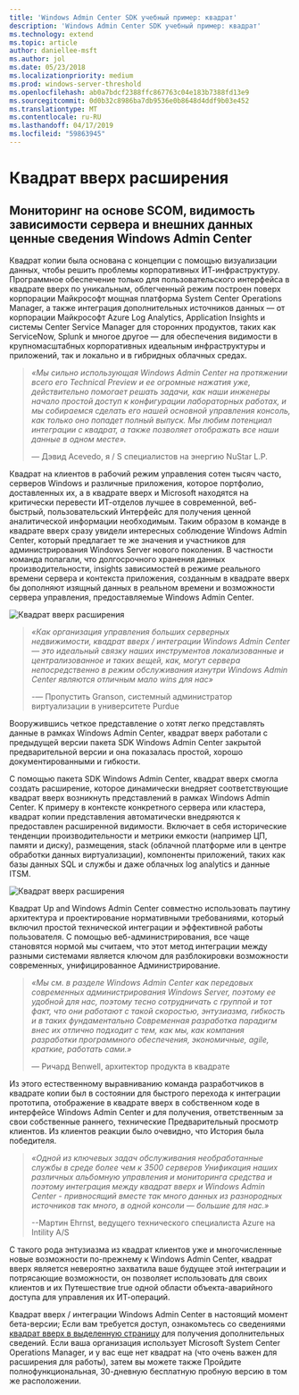 ```yaml
---
title: 'Windows Admin Center SDK учебный пример: квадрат'
description: 'Windows Admin Center SDK учебный пример: квадрат'
ms.technology: extend
ms.topic: article
author: daniellee-msft
ms.author: jol
ms.date: 05/23/2018
ms.localizationpriority: medium
ms.prod: windows-server-threshold
ms.openlocfilehash: ab0a7bdcf2388ffc867763c04e183b7388fd13e9
ms.sourcegitcommit: 0d0b32c8986ba7db9536e0b8648d4ddf9b03e452
ms.translationtype: MT
ms.contentlocale: ru-RU
ms.lasthandoff: 04/17/2019
ms.locfileid: "59863945"
---
```

# <a name="squared-up-extension"></a>Квадрат вверх расширения

## <a name="bringing-scom-based-monitoring-server-dependency-visibility-and-external-data-insights-into-windows-admin-center"></a>Мониторинг на основе SCOM, видимость зависимости сервера и внешних данных ценные сведения Windows Admin Center

Квадрат копии была основана с концепции с помощью визуализации данных, чтобы решить проблемы корпоративных ИТ-инфраструктуру. Программное обеспечение только для пользовательского интерфейса в квадрате вверх по уникальным, облегченный режим построен поверх корпорации Майкрософт мощная платформа System Center Operations Manager, а также интеграция дополнительных источников данных — от корпорации Майкрософт Azure Log Analytics, Application Insights и системы Center Service Manager для сторонних продуктов, таких как ServiceNow, Splunk и многое другое — для обеспечения видимости в крупномасштабных корпоративных идеальным инфраструктуры и приложений, так и локально и в гибридных облачных средах.

> <cite>«Мы сильно использующая Windows Admin Center на протяжении всего его Technical Preview и ее огромные нажатия уже, действительно помогает решать задачи, как наши инженеры начало простой доступ к конфигурации лабораторных работах, и мы собираемся сделать его нашей основной управления консоль, как только оно попадет полный выпуск. Мы любим потенциал интеграции с квадрат, а также позволяет отображать все наши данные в одном месте».</cite>
>
> — Дэвид Acevedo, я / S специалистов на энергию NuStar L.P.

Квадрат на клиентов в рабочий режим управления сотен тысяч часто, серверов Windows и различные приложения, которое портфолио, доставленных их, а в квадрате вверх и Microsoft находятся на критически перевести ИТ-отделов лучшее в современной, веб-быстрый, пользовательский Интерфейс для получения ценной аналитической информации необходимым. Таким образом в команде в квадрате вверх сразу увидели интересных соблюдение Windows Admin Center, который предлагает те же значения и участников для администрирования Windows Server нового поколения. В частности команда полагали, что долгосрочного хранения данных производительности, insights зависимостей в режиме реального времени сервера и контекста приложения, созданным в квадрате вверх бы дополняют изящный данных в реальном времени и возможности сервера управления, предоставляемые Windows Admin Center.

![Квадрат вверх расширения](../../media/extend-case-study-squared-up/squared-up-1.png)

> <cite>«Как организация управления больших серверных недвижимости, квадрат вверх / интеграции Windows Admin Center — это идеальный связку наших инструментов локализованные и централизованное и таких вещей, как, могут сервера непосредственно в режим обслуживания изнутри Windows Admin Center являются отличным мало wins для нас»</cite>
>
> -— Пропустить Granson, системный администратор виртуализации в университете Purdue

Вооружившись четкое представление о хотят легко представлять данные в рамках Windows Admin Center, квадрат вверх работали с предыдущей версии пакета SDK Windows Admin Center закрытой предварительной версии и она показалась простой, хорошо документированными и гибкости.

С помощью пакета SDK Windows Admin Center, квадрат вверх смогла создать расширение, которое динамически внедряет соответствующие квадрат вверх возникнуть представлений в рамках Windows Admin Center. К примеру в контексте конкретного сервера или кластера, квадрат копии представления автоматически внедряются к предоставлен расширенной видимости. Включает в себя исторические тенденции производительности и метрики емкости (например ЦП, памяти и диску), размещения, stack (облачной платформе или в центре обработки данных виртуализации), компоненты приложений, таких как базы данных SQL и службы и даже облачных log analytics и данные ITSM.

![Квадрат вверх расширения](../../media/extend-case-study-squared-up/squared-up-2.png)

Квадрат Up and Windows Admin Center совместно использовать паутину архитектура и проектирование нормативными требованиями, который включил простой технической интеграции и эффективной работы пользователя. С помощью веб-администрирования, все чаще становятся нормой мы считаем, что этот метод интеграции между разными системами является ключом для разблокировки возможности современных, унифицированное Администрирование.

> <cite>«Мы см. в разделе Windows Admin Center как передовых современных администрирования Windows Server, поэтому ее удобной для нас, поэтому тесно сотрудничать с группой и тот факт, что они работают с такой скоростью, энтузиазма, гибкость и в таких фундаментально Современная разработка парадигм внес их отлично подходит с тем, как мы, как компания разработки программного обеспечения, экономичные, agile, краткие, работать сами.»</cite>
>
> — Ричард Benwell, архитектор продукта в квадрате

Из этого естественному выравниванию команда разработчиков в квадрате копии был в состоянии для быстрого перехода к интеграции прототипа, отображение в квадрате вверх в собственном коде в интерфейсе Windows Admin Center и для получения, ответственным за свои собственные раннего, технические Предварительный просмотр клиентов. Из клиентов реакции было очевидно, что История была победителя.

> <cite>«Одной из ключевых задач обслуживания необработанные службы в среде более чем к 3500 серверов Унификация наших различных альбомную управления и мониторинга средства и поэтому интеграция между квадрат вверх и Windows Admin Center - привносящий вместе так много данных из разнородных источников так много, в одной консоли — большие для нас.»</cite>
>
> --Мартин Ehrnst, ведущего технического специалиста Azure на Intility A/S

С такого рода энтузиазма из квадрат клиентов уже и многочисленные новые возможности по-прежнему к Windows Admin Center, квадрат вверх является невероятно захватила ваше будущее этой интеграции и потрясающие возможности, он позволяет использовать для своих клиентов и их Путешествие true одной области объекта-аварийного доступа для управления их ИТ-операций.

Квадрат вверх / интеграции Windows Admin Center в настоящий момент бета-версии; Если вам требуется доступ, ознакомьтесь со сведениями [квадрат вверх в выделенную страницу](https://squaredup.com/product/honolulu/windows-admin-center-extension/?utm_source=microsoft-wac&utm_medium=public-relations&utm_campaign=honolulu) для получения дополнительных сведений. Если ваша организация использует Microsoft System Center Operations Manager, и у вас еще нет квадрат на (что очень важен для расширения для работы), затем вы можете также Пройдите полнофункциональная, 30-дневную бесплатную пробную версию в том же расположении. 
